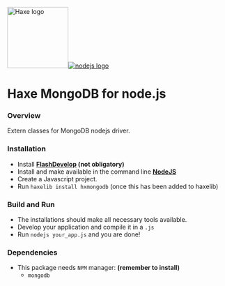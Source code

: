![<img src="http://www.mongodb.org/" alt="MongoDB logo">](http://www.mongodb.org)[<img src="http://haxe.org/img/haxe-logo-horizontal.svg" alt="Haxe logo" width="140">](http://haxe.org)[<img src="http://nodejs.org/images/logos/nodejs.png" alt="nodejs logo">](http://nodejs.org/images/logos/nodejs.png)
# Haxe MongoDB for node.js

### Overview

Extern classes for MongoDB nodejs driver.  

### Installation

* Install **[FlashDevelop](http://www.flashdevelop.org/community/viewforum.php?f=11) (not obligatory)**
* Install and make available in the command line **[NodeJS](http://nodejs.org/)**
* Create a Javascript project.
* Run `haxelib install hxmongodb` (once this has been added to haxelib)

### Build and Run

* The installations should make all necessary tools available.
* Develop your application and compile it in a `.js`
* Run `nodejs your_app.js` and you are done!
 
### Dependencies

* This package needs `NPM` manager: **(remember to install)**
  * `mongodb`
